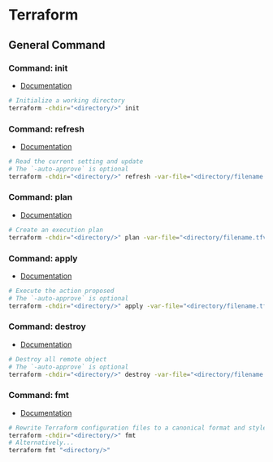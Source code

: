 # Terraform

## General Command

### Command: init
* [Documentation](https://www.terraform.io/cli/commands/init)

```bash
# Initialize a working directory
terraform -chdir="<directory/>" init
```

### Command: refresh
* [Documentation](https://www.terraform.io/cli/commands/refresh)

```bash
# Read the current setting and update
# The `-auto-approve` is optional
terraform -chdir="<directory/>" refresh -var-file="<directory/filename.tfvars>" [--auto-approve]
```

### Command: plan
* [Documentation](https://www.terraform.io/cli/commands/plan)

```bash
# Create an execution plan
terraform -chdir="<directory/>" plan -var-file="<directory/filename.tfvars>"
```

### Command: apply
* [Documentation](https://www.terraform.io/cli/commands/apply)

```bash
# Execute the action proposed
# The `-auto-approve` is optional
terraform -chdir="<directory/>" apply -var-file="<directory/filename.tfvars>" [-auto-approve]
```

### Command: destroy
* [Documentation](https://www.terraform.io/cli/commands/destroy)

```bash
# Destroy all remote object
# The `-auto-approve` is optional
terraform -chdir="<directory/>" destroy -var-file="<directory/filename.tfvars>" [--auto-approve]
```

### Command: fmt
* [Documentation](https://www.terraform.io/cli/commands/fmt)

```bash
# Rewrite Terraform configuration files to a canonical format and style
terraform -chdir="<directory/>" fmt
# Alternatively...
terraform fmt "<directory/>"
```
